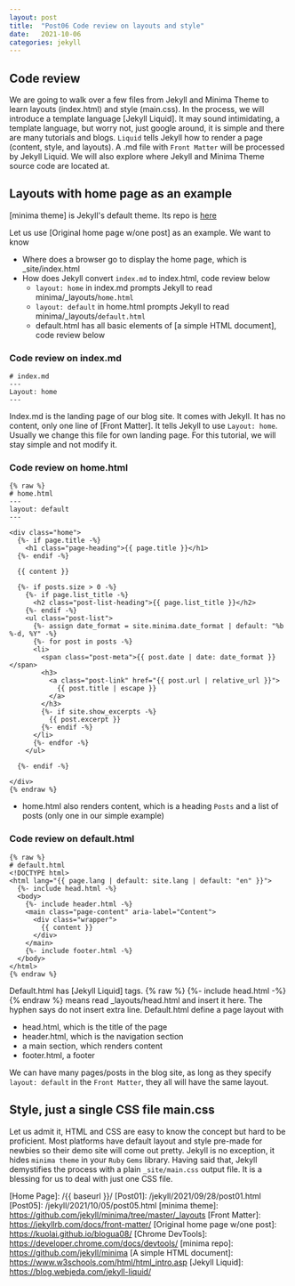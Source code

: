 ```yaml
---
layout: post
title:  "Post06 Code review on layouts and style"
date:   2021-10-06
categories: jekyll
---
```


## Code review

We are going to walk over a few files from Jekyll and Minima Theme to learn layouts (index.html) and style (main.css). In the process, we will introduce a template language [Jekyll Liquid]. It may sound intimidating, a template language, but worry not, just google around, it is simple and there are many tutorials and blogs. `Liquid` tells Jekyll how to render a page (content, style, and layouts). A .md file with `Front Matter` will be processed by Jekyll Liquid. We will also explore where Jekyll and Minima Theme source code are located at.

## Layouts with home page as an example

[minima theme] is Jekyll's default theme. Its repo is [here](https://github.com/jekyll/minima)

Let us use [Original home page w/one post] as an example. We want to know
 - Where does a browser go to display the home page, which is _site/index.html
 - How does Jekyll convert `index.md` to index.html, code review below
   - `layout: home` in index.md prompts Jekyll to read minima/_layouts/`home.html`
   - `layout: default` in home.html prompts Jekyll to read minima/_layouts/`default.html`
   - default.html has all basic elements of [a simple HTML document], code review below

### Code review on index.md
```
# index.md
---
Layout: home
---
```

Index.md is the landing page of our blog site. It comes with Jekyll. It has no content, only one line of [Front Matter]. It tells Jekyll to use `Layout: home`. Usually we change this file for own landing page. For this tutorial, we will stay simple and not modify it. 

### Code review on home.html
```
{% raw %}
# home.html
---
layout: default
---

<div class="home">
  {%- if page.title -%}
    <h1 class="page-heading">{{ page.title }}</h1>
  {%- endif -%}

  {{ content }}

  {%- if posts.size > 0 -%}
    {%- if page.list_title -%}
      <h2 class="post-list-heading">{{ page.list_title }}</h2>
    {%- endif -%}
    <ul class="post-list">
      {%- assign date_format = site.minima.date_format | default: "%b %-d, %Y" -%}
      {%- for post in posts -%}
      <li>
        <span class="post-meta">{{ post.date | date: date_format }}</span>
        <h3>
          <a class="post-link" href="{{ post.url | relative_url }}">
            {{ post.title | escape }}
          </a>
        </h3>
        {%- if site.show_excerpts -%}
          {{ post.excerpt }}
        {%- endif -%}
      </li>
      {%- endfor -%}
    </ul>

  {%- endif -%}

</div>
{% endraw %}
```
   - home.html also renders content, which is a heading `Posts` and a list of posts (only one in our simple example)


### Code review on default.html
```
{% raw %}
# default.html
<!DOCTYPE html>
<html lang="{{ page.lang | default: site.lang | default: "en" }}">
  {%- include head.html -%}
  <body>
    {%- include header.html -%}
    <main class="page-content" aria-label="Content">
      <div class="wrapper">
        {{ content }}
      </div>
    </main>
    {%- include footer.html -%}
  </body>
</html>
{% endraw %}
```

Default.html has [Jekyll Liquid] tags. {% raw %}
 {%- include head.html -%} {% endraw %}
 means read _layouts/head.html and insert it here. The hyphen says do not insert extra line. Default.html define a page layout with
 - head.html, which is the title of the page
 - header.html, which is the navigation section
 - a main section, which renders content
 - footer.html, a footer

We can have many pages/posts in the blog site, as long as they specify `layout: default` in the `Front Matter`, they all will have the same layout.

## Style, just a single CSS file main.css

Let us admit it, HTML and CSS are easy to know the concept but hard to be proficient. Most platforms have default layout and style pre-made for newbies so their demo site will come out pretty. Jekyll is no exception, it hides `minima theme` in your `Ruby` `Gems` library. Having said that, Jekyll demystifies the process with a plain `_site/main.css` output file. It is a blessing for us to deal with just one CSS file.



 [Home Page]: /{{ baseurl }}/
 [Post01]: /jekyll/2021/09/28/post01.html
 [Post05]: /jekyll/2021/10/05/post05.html
 [minima theme]: https://github.com/jekyll/minima/tree/master/_layouts
 [Front Matter]: https://jekyllrb.com/docs/front-matter/
[Original home page w/one post]: https://kuolai.github.io/blogua08/
[Chrome DevTools]: https://developer.chrome.com/docs/devtools/
[minima repo]: https://github.com/jekyll/minima
[A simple HTML document]: https://www.w3schools.com/html/html_intro.asp
[Jekyll Liquid]: https://blog.webjeda.com/jekyll-liquid/
